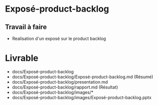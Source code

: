 # Exposé-product-backlog

## Travail à faire
- Realisation d'un exposé sur le product backlog

# Livrable
- docs/Exposé-product-backlog
- docs/Exposé-product-backlog/Exposé-product-backlog.md (Résumé)
- docs/Exposé-product-backlog/presentation.md
- docs/Exposé-product-backlog/rapport.md (Résultat)
- docs/Exposé-product-backlog/images/*
- docs/Exposé-product-backlog/images/Exposé-product-backlog.pptx

